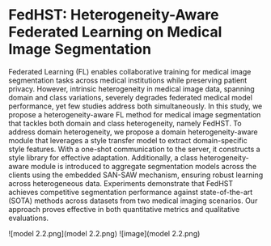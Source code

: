 # FedHST: Heterogeneity-Aware Federated Learning on Medical Image Segmentation

Federated Learning (FL) enables collaborative training for medical image segmentation tasks across medical institutions while preserving patient privacy. However, intrinsic heterogeneity in medical image data, spanning domain and class variations, severely degrades federated medical model performance, yet few studies address both simultaneously. In this study, we propose a heterogeneity-aware FL method for medical image segmentation that tackles both domain and class heterogeneity, namely FedHST. To address domain heterogeneity, we propose a domain heterogeneity-aware module that leverages a style transfer model to extract domain-specific style features. With a one-shot communication to the server, it constructs a style library for effective adaptation. Additionally, a class heterogeneity-aware module is introduced to aggregate segmentation models across the clients using the embedded SAN-SAW mechanism, ensuring robust learning across heterogeneous data. Experiments demonstrate that FedHST achieves competitive segmentation performance against state-of-the-art (SOTA) methods across datasets from two medical imaging scenarios. Our approach proves effective in both quantitative metrics and qualitative evaluations.

![model 2.2.png](model 2.2.png)
![image](model 2.2.png)

